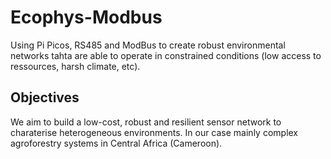 # Ecophys-Modbus
Using Pi Picos, RS485 and ModBus to create robust environmental networks tahta are able to operate in constrained conditions (low access to ressources, harsh climate, etc). 

## Objectives
We aim to build a low-cost, robust and resilient sensor network to charaterise heterogeneous environments. In our case mainly complex agroforestry systems in Central Africa (Cameroon). 
